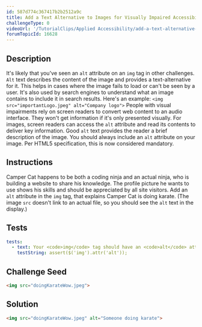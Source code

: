 ```yaml
---
id: 587d774c367417b2b2512a9c
title: Add a Text Alternative to Images for Visually Impaired Accessibility
challengeType: 0
videoUrl: '/TutorialClips/Applied Accessibility/add-a-text-alternative-to-images-for-visually-impaired-accessibility.webm'
forumTopicId: 16628
---
```


## Description
<section id='description'>
It's likely that you've seen an <code>alt</code> attribute on an <code>img</code> tag in other challenges. <code>Alt</code> text describes the content of the image and provides a text-alternative for it. This helps in cases where the image fails to load or can't be seen by a user. It's also used by search engines to understand what an image contains to include it in search results. Here's an example:
<code>&lt;img src=&quot;importantLogo.jpeg&quot; alt=&quot;Company logo&quot;&gt;</code>
People with visual impairments rely on screen readers to convert web content to an audio interface. They won't get information if it's only presented visually. For images, screen readers can access the <code>alt</code> attribute and read its contents to deliver key information.
Good <code>alt</code> text provides the reader a brief description of the image. You should always include an <code>alt</code> attribute on your image. Per HTML5 specification, this is now considered mandatory.
</section>

## Instructions
<section id='instructions'>

Camper Cat happens to be both a coding ninja and an actual ninja, who is building a website to share his knowledge. The profile picture he wants to use shows his skills and should be appreciated by all site visitors. Add an <code>alt</code> attribute in the <code>img</code> tag, that explains Camper Cat is doing karate. (The image <code>src</code> doesn't link to an actual file, so you should see the <code>alt</code> text in the display.)

</section>

## Tests
<section id='tests'>

```yml
tests:
  - text: Your <code>img</code> tag should have an <code>alt</code> attribute and it should not be empty.
    testString: assert($('img').attr('alt'));

```

</section>

## Challenge Seed
<section id='challengeSeed'>

<div id='html-seed'>

```html
<img src="doingKarateWow.jpeg">
```

</div>



</section>

## Solution
<section id='solution'>

```html
<img src="doingKarateWow.jpeg" alt="Someone doing karate">
```

</section>
